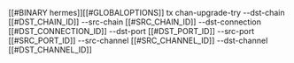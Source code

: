 [[#BINARY hermes]][[#GLOBALOPTIONS]] tx chan-upgrade-try --dst-chain [[#DST_CHAIN_ID]] --src-chain [[#SRC_CHAIN_ID]] --dst-connection [[#DST_CONNECTION_ID]] --dst-port [[#DST_PORT_ID]] --src-port [[#SRC_PORT_ID]] --src-channel [[#SRC_CHANNEL_ID]] --dst-channel [[#DST_CHANNEL_ID]]